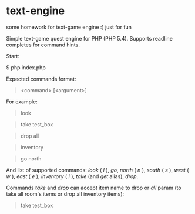 text-engine
===========

some homework for text-game engine :) just for fun

Simple text-game quest engine for PHP (PHP 5.4).
Supports readline completes for command hints.

Start:

  $ php index.php

Expected commands format:

  > &lt;command&gt; [&lt;argument&gt;]

For example:

  > look

  > take test_box

  > drop all

  > inventory

  > go north
  

And list of supported commands:
 _look_ ( _l_ ), _go_, _north_ ( _n_ ), _south_ ( _s_ ), _west_ ( _w_ ), _east_ ( _e_ ), _inventory_ ( _i_ ), _take_ (and _get_ alias), _drop_.
 
Commands _take_ and _drop_ can accept item name to drop or _all_ param (to take all room's items or drop all inventory items):

  > take test_box
